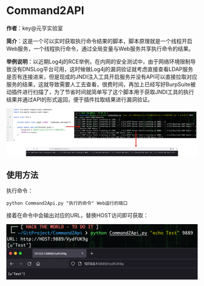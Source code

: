 # Command2API

**作者**：key@元亨实验室

**简介**：这是一个可以实时获取执行命令结果的脚本，脚本原理就是一个线程开启Web服务，一个线程执行命令，通过全局变量与Web服务共享执行命令的结果。

**举例说明**：以近期Log4j的RCE举例，在内网的安全测试中，由于网络环境限制导致没有DNSLog平台可用，这时候做Log4j的漏洞验证就考虑直接查看LDAP服务是否有连接进来，但是现成的JNDI注入工具开启服务并没有API可以直接拉取对应服务的结果，这就导致需要人工去查看，很费时间，再加上已经写好BurpSuite被动插件进行扫描了，为了节省时间就简单写了这个脚本用于获取JNDI工具的执行结果并通过API的形式返回，便于插件拉取结果进行漏洞验证。

![](images/1.png)

## 使用方法

执行命令：

```shell
python Command2Api.py "执行的命令" Web运行的端口
```

接着在命令中会输出对应的URL，替换HOST访问即可获取：

![](images/0.png)

